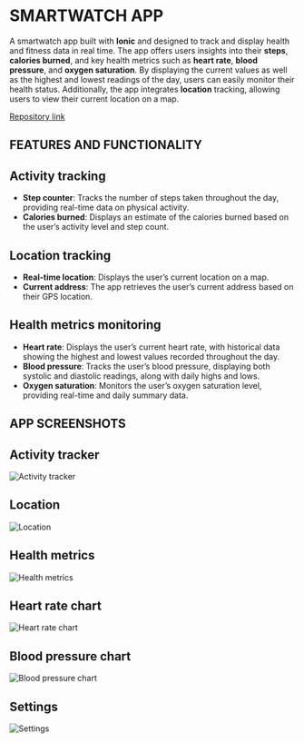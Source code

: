 # SMARTWATCH APP

A smartwatch app built with **Ionic** and designed to track and display health and fitness data in real time. The app offers users insights into their **steps**, **calories burned**, and key health metrics such as **heart rate**, **blood pressure**, and **oxygen saturation**. By displaying the current values as well as the highest and lowest readings of the day, users can easily monitor their health status. Additionally, the app integrates **location** tracking, allowing users to view their current location on a map. 

[Repository link](https://github.com/noeliarozado/SmartwatchApp.git)

## FEATURES AND FUNCTIONALITY

## Activity tracking

- **Step counter**: Tracks the number of steps taken throughout the day, providing real-time data on physical activity.
- **Calories burned**: Displays an estimate of the calories burned based on the user’s activity level and step count.

## Location tracking

- **Real-time location**: Displays the user’s current location on a map.
- **Current address**: The app retrieves the user’s current address based on their GPS location.

## Health metrics monitoring

- **Heart rate**: Displays the user’s current heart rate, with historical data showing the highest and lowest values recorded throughout the day.
- **Blood pressure**: Tracks the user’s blood pressure, displaying both systolic and diastolic readings, along with daily highs and lows.
- **Oxygen saturation**: Monitors the user’s oxygen saturation level, providing real-time and daily summary data.

## APP SCREENSHOTS

## Activity tracker

![Activity tracker](/images/Actividad.png)

## Location

![Location](/images/Mapa.png)

## Health metrics

![Health metrics](/images/Vitales.png)

## Heart rate chart

![Heart rate chart](/images/heartratechart.png)

## Blood pressure chart

![Blood pressure chart](/images/bloospressurechart.png)

## Settings

![Settings](/images/Config.png)
